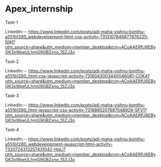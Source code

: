# Apex_internship

Task-1

LinkedIn:-- https://www.linkedin.com/posts/adi-maha-vishnu-bonthu-a551b1280_webdevelopment-html-css-activity-7313107846877876225-5jIH?utm_source=share&utm_medium=member_desktop&rcm=ACoAAERfU6EByGK3xWpeULhmG9GBZxno_1SZJ3o

Task-2

LinkedIn:-- https://www.linkedin.com/posts/adi-maha-vishnu-bonthu-a551b1280_html-css-javascript-activity-7316043003440046081-COK4?utm_source=share&utm_medium=member_desktop&rcm=ACoAAERfU6EByGK3xWpeULhmG9GBZxno_1SZJ3o

Task-3

LinkedIn:-- https://www.linkedin.com/posts/adi-maha-vishnu-bonthu-a551b1280_html-javascript-css-activity-7318895207687548929-5FV1?utm_source=share&utm_medium=member_desktop&rcm=ACoAAERfU6EByGK3xWpeULhmG9GBZxno_1SZJ3o

Task-4

LinkedIn:-- https://www.linkedin.com/posts/adi-maha-vishnu-bonthu-a551b1280_webdevelopment-javascript-html-activity-7320724313257431042-HqLi?utm_source=share&utm_medium=member_desktop&rcm=ACoAAERfU6EByGK3xWpeULhmG9GBZxno_1SZJ3o
